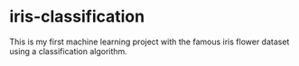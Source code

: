 # iris-classification
This is my first machine learning project with the famous iris flower dataset using a classification algorithm.
